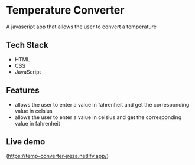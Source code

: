 # Temperature Converter 
A javascript app that allows the user to convert a temperature 
## Tech Stack
- HTML
- CSS
- JavaScript
## Features
- allows the user to enter a value in fahrenheit and get the corresponding value in celsius
- allows the user to enter a value in celsius and get the corresponding value in fahrenheit
## Live demo
(https://temp-converter-jreza.netlify.app/)

